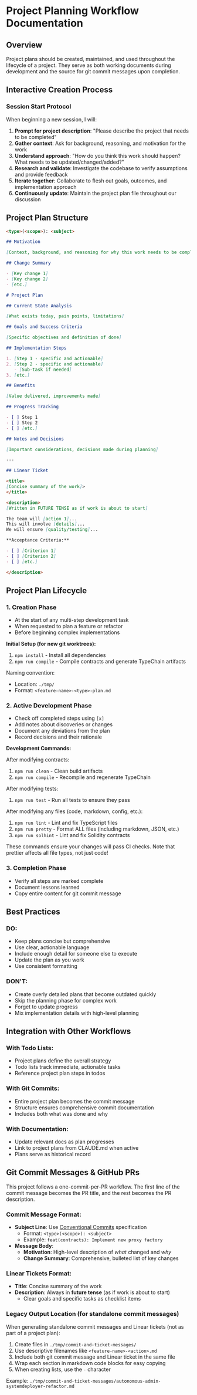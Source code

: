 # Project Planning Workflow Documentation

## Overview

Project plans should be created, maintained, and used throughout the lifecycle of a project. They serve as both working documents during development and the source for git commit messages upon completion.

## Interactive Creation Process

### Session Start Protocol

When beginning a new session, I will:

1. **Prompt for project description**: "Please describe the project that needs to be completed"
2. **Gather context**: Ask for background, reasoning, and motivation for the work
3. **Understand approach**: "How do you think this work should happen? What needs to be updated/changed/added?"
4. **Research and validate**: Investigate the codebase to verify assumptions and provide feedback
5. **Iterate together**: Collaborate to flesh out goals, outcomes, and implementation approach
6. **Continuously update**: Maintain the project plan file throughout our discussion

## Project Plan Structure

```markdown
<type>(<scope>): <subject>

## Motivation

[Context, background, and reasoning for why this work needs to be completed]

## Change Summary

- [Key change 1]
- [Key change 2]
- [etc.]

# Project Plan

## Current State Analysis

[What exists today, pain points, limitations]

## Goals and Success Criteria

[Specific objectives and definition of done]

## Implementation Steps

1. [Step 1 - specific and actionable]
2. [Step 2 - specific and actionable]
   - [Sub-task if needed]
3. [etc.]

## Benefits

[Value delivered, improvements made]

## Progress Tracking

- [ ] Step 1
- [ ] Step 2
- [ ] [etc.]

## Notes and Decisions

[Important considerations, decisions made during planning]

---

## Linear Ticket

<title>
[Concise summary of the work]>
</title>

<description>
[Written in FUTURE TENSE as if work is about to start]

The team will [action 1]...
This will involve [details]...
We will ensure [quality/testing]...

**Acceptance Criteria:**

- [ ] [Criterion 1]
- [ ] [Criterion 2]
- [ ] [etc.]

</description>
```

## Project Plan Lifecycle

### 1. Creation Phase

- At the start of any multi-step development task
- When requested to plan a feature or refactor
- Before beginning complex implementations

**Initial Setup (for new git worktrees):**

1. `npm install` - Install all dependencies
2. `npm run compile` - Compile contracts and generate TypeChain artifacts

Naming convention:

- Location: `./tmp/`
- Format: `<feature-name>-<type>-plan.md`

### 2. Active Development Phase

- Check off completed steps using `[x]`
- Add notes about discoveries or changes
- Document any deviations from the plan
- Record decisions and their rationale

**Development Commands:**

After modifying contracts:

1. `npm run clean` - Clean build artifacts
2. `npm run compile` - Recompile and regenerate TypeChain

After modifying tests:

1. `npm run test` - Run all tests to ensure they pass

After modifying any files (code, markdown, config, etc.):

1. `npm run lint` - Lint and fix TypeScript files
2. `npm run pretty` - Format ALL files (including markdown, JSON, etc.)
3. `npm run solhint` - Lint and fix Solidity contracts

These commands ensure your changes will pass CI checks. Note that prettier affects all file types, not just code!

### 3. Completion Phase

- Verify all steps are marked complete
- Document lessons learned
- Copy entire content for git commit message

## Best Practices

### DO:

- Keep plans concise but comprehensive
- Use clear, actionable language
- Include enough detail for someone else to execute
- Update the plan as you work
- Use consistent formatting

### DON'T:

- Create overly detailed plans that become outdated quickly
- Skip the planning phase for complex work
- Forget to update progress
- Mix implementation details with high-level planning

## Integration with Other Workflows

### With Todo Lists:

- Project plans define the overall strategy
- Todo lists track immediate, actionable tasks
- Reference project plan steps in todos

### With Git Commits:

- Entire project plan becomes the commit message
- Structure ensures comprehensive commit documentation
- Includes both what was done and why

### With Documentation:

- Update relevant docs as plan progresses
- Link to project plans from CLAUDE.md when active
- Plans serve as historical record

## Git Commit Messages & GitHub PRs

This project follows a one-commit-per-PR workflow. The first line of the commit message becomes the PR title, and the rest becomes the PR description.

### Commit Message Format:

- **Subject Line**: Use [Conventional Commits](https://www.conventionalcommits.org/en/v1.0.0/) specification
  - Format: `<type>(<scope>): <subject>`
  - Example: `feat(contracts): Implement new proxy factory`
- **Message Body**:
  - **Motivation**: High-level description of _what_ changed and _why_
  - **Change Summary**: Comprehensive, bulleted list of key changes

### Linear Tickets Format:

- **Title**: Concise summary of the work
- **Description**: Always in **future tense** (as if work is about to start)
  - Clear goals and specific tasks as checklist items

### Legacy Output Location (for standalone commit messages)

When generating standalone commit messages and Linear tickets (not as part of a project plan):

1. Create files in `./tmp/commit-and-ticket-messages/`
2. Use descriptive filenames like `<feature-name>-<action>.md`
3. Include both git commit message and Linear ticket in the same file
4. Wrap each section in markdown code blocks for easy copying
5. When creating lists, use the `-` character

Example: `./tmp/commit-and-ticket-messages/autonomous-admin-systemdeployer-refactor.md`
